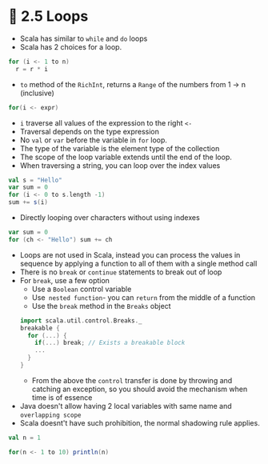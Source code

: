 # 📝 2.5 Loops

* Scala has similar to `while` and `do` loops
* Scala has 2 choices for a loop.
```scala
for (i <- 1 to n)
  r = r * i
```
* `to` method of the `RichInt`, returns a `Range` of the numbers from 1 -> n (inclusive)
```scala
for(i <- expr)
```
* `i` traverse all values of the expression to the right `<-`
* Traversal depends on the type expression
* No `val` or `var` before the variable in `for` loop.
* The type of the variable is the element type of the collection
* The scope of the loop variable extends until the end of the loop.
* When traversing a string, you can loop over the index values
```scala
val s = "Hello"
var sum = 0
for (i <- 0 to s.length -1)
sum += s(i)
```
* Directly looping over characters without using indexes
```scala
var sum = 0
for (ch <- "Hello") sum += ch
```
* Loops are not used in Scala, instead you can process the values in sequence by applying a function to all of them with a single method call
* There is no `break` or `continue` statements to break out of loop
* For `break`, use a few option
  * Use a `Boolean` control variable
  * Use` nested function`- you can `return` from the middle of a function
  * Use the `break` method in the `Breaks` object
  ```scala
  import scala.util.control.Breaks._
  breakable {
    for (...) {
      if(...) break; // Exists a breakable block
      ...
    }
  }
  ```
  * From the above the `control` transfer is done by throwing and catching an exception, so you should avoid the mechanism when time is of essence
* Java doesn't allow having 2 local variables with same name and `overlapping scope`
* Scala doesnt't have such prohibition, the normal shadowing rule applies.
 ```scala
 val n = 1

 for(n <- 1 to 10) println(n)
 ```
